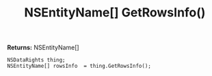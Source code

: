 ﻿---
uid: crmscript_ref_NSDataRights_GetRowsInfo
title: NSEntityName[] GetRowsInfo()
intellisense: NSDataRights.GetRowsInfo
keywords: NSDataRights, GetRowsInfo
so.topic: reference
---



**Returns:** NSEntityName[]


```crmscript
NSDataRights thing;
NSEntityName[] rowsInfo  = thing.GetRowsInfo();
```


